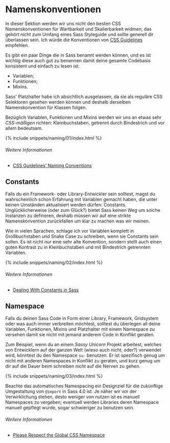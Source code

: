 
# Namenskonventionen

In dieser Sektion werden wir uns nicht den besten CSS Namenskonventionen für Wartbarkeit und Skalierbarkeit widmen; das gehört nicht zum Umfang eines Sass Styleguide und sollte generell dir überlassen sein. Ich würde die Konventionen von [CSS Guidelines](http://cssguidelin.es/#naming-conventions) empfehlen.

Es gibt ein paar Dinge die in Sass benannt werden können, und es ist wichtig diese auch gut zu benennen damit deine gesamte Codebasis konsistent und einfach zu lesen ist:

* Variablen;
* Funktionen;
* Mixins.

Sass' Platzhalter habe ich absichtlich ausgelassen, da sie als reguläre CSS Selektoren gesehen werden können und deshalb derselben Namenskonvention für Klassen folgen.

Bezüglich Variablen, Funktionen und Mixins werden wir uns an etwas sehr *CSS-mäßigen* richten: Kleinbuchstaben, getrennt durch Bindestrich und vor allem bedeutsam.

{% include snippets/naming/01/index.html %}

###### Weitere Informationen

* [CSS Guidelines’ Naming Conventions](http://cssguidelin.es/#naming-conventions)

## Constants

Falls du ein Framework- oder Library-Entwickler sein solltest, magst du wahrscheinlich schon Erfahrung mit Variablen gemacht haben, die unter keinen Umständen aktualisiert werden dürfen: Constants. Unglücklicherweise (oder zum Glück?) bietet Sass keinen Weg um solche Instanzen zu defineren, deshalb müssen wir auf eine strikte Namenskonvention zurückfallen um klar zu machen was wir meinen.

Wie in vielen Sprachen, schlage ich vor Variablen komplett in Großbuchstaben und Snake Case zu schreiben, wenn sie Constants sein sollen. Es ist nicht nur eine sehr alte Konvention, sondern stellt auch einen guten Kontrast zu in Kleinbuchstaben und mit Bindestrich getrennten Variablen.

{% include snippets/naming/02/index.html %}

###### Weitere Informationen

* [Dealing With Constants in Sass](http://www.sitepoint.com/dealing-constants-sass/)

## Namespace

Falls du deinen Sass Code in Form einer Library, Framework, Gridsystem oder was auch immer verbreiten möchtest, solltest du überlegen all deine Variablen, Funktionen, Mixins und Platzhalter mit einem Namespace zu versehen damit sie nicht mit jemand anderem Code in Konflikt geraten.

Zum Beispiel, wenn du an einem *Sassy Unicorn* Projekt arbeitest, welches von Entwicklern auf der ganzen Welt (wieso auch nicht, oder?) verwendet wird, könntest du den Namespace `su-` benutzen. Er ist spezifisch genug um nicht mit anderen Namespaces in Konflikt zu geraten, und kurz genug um dir auf die Dauer beim schreiben nicht auf die Nerven zu gehen.

{% include snippets/naming/03/index.html %}

<div class="note">
  <p>Beachte das automatisches Namespacing ein Designziel für die zukünftige Umgestaltung von <code>@import</code> in Sass 4.0 ist. Je näher wir vor der Verwirklichung stehen, desto weniger von nutzen ist es manuell Namespaces zu vergeben; eventuell werden Libraries deren Namespace manuell gepflegt wurde, sogar schwieriger zu benutzen sein.</p>
</div>

###### Weitere Informationen

* [Please Respect the Global CSS Namespace](http://blog.kaelig.fr/post/44554267597/please-respect-the-global-css-namespace)

